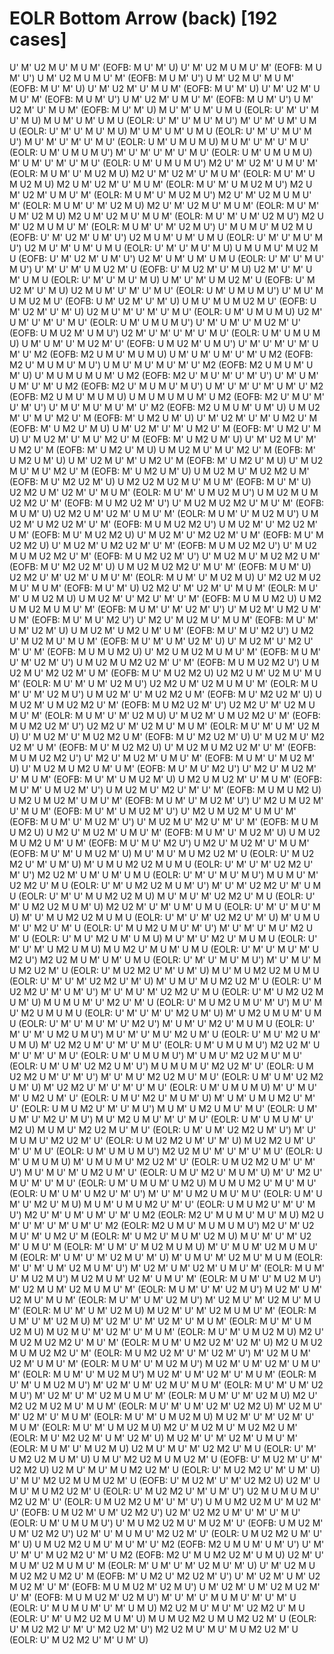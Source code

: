 # EOLR Bottom Arrow (back) [192 cases]

U' M' U2 M U' M U M'    (EOFB: M U' M' U)
U' M' U2 M U M U' M'    (EOFB: M U M' U')
U M' U2 M U M U' M'    (EOFB: M U M' U')
U M' U2 M U' M U M'    (EOFB: M U' M' U)
U' M' U2 M' U' M U M'    (EOFB: M U' M' U)
U' M' U2 M' U M U' M'    (EOFB: M U M' U')
U M' U2 M' U M U' M'    (EOFB: M U M' U')
U M' U2 M' U' M U M'    (EOFB: M U' M' U)
M U' M' U M' U M U    (EOLR: U' M' U' M U' M U)
M U M' U M' U M U    (EOLR: U' M' U' M U' M U')
M' U' M' U M' U M U    (EOLR: U' M' U' M U' M U)
M' U M' U M' U M U    (EOLR: U' M' U' M U' M U')
M U' M' U' M' U' M U'    (EOLR: U M' U M U M U)
M U M' U' M' U' M U'    (EOLR: U M' U M U M U')
M' U' M' U' M' U' M U'    (EOLR: U M' U M U M U)
M' U M' U' M' U' M U'    (EOLR: U M' U M U M U')
M2 U' M' U2 M' U M U' M'    (EOLR: M U M' U' M U2 M U)
M2 U' M' U2 M' U' M U M'    (EOLR: M U' M' U M U2 M U)
M2 U M' U2 M' U' M U M'    (EOLR: M U' M' U M U2 M U')
M2 U M' U2 M' U M U' M'    (EOLR: M U M' U' M U2 M U')
M2 U' M' U2 M U M U' M'    (EOLR: M U M' U' M' U2 M U)
M2 U' M' U2 M U' M U M'    (EOLR: M U' M' U M' U2 M U)
M2 U M' U2 M U' M U M'    (EOLR: M U' M' U M' U2 M U')
M2 U M' U2 M U M U' M'    (EOLR: M U M' U' M' U2 M U')
U' M U M U' M U2 M U    (EOFB: U' M' U2 M' U M' U')
U2 M U M' U M' U M U    (EOLR: U' M' U' M U' M U')
U2 M U' M' U M' U M U    (EOLR: U' M' U' M U' M U)
U M U M U' M U2 M U    (EOFB: U' M' U2 M' U M' U')
U2 M' U M' U M' U M U    (EOLR: U' M' U' M U' M U')
U' M' U' M' U M U2 M' U    (EOFB: U' M U2 M' U' M U)
U2 M' U' M' U M' U M U    (EOLR: U' M' U' M U' M U)
U M' U' M' U M U2 M' U    (EOFB: U' M U2 M' U' M U)
U2 M U M' U' M' U' M U'    (EOLR: U M' U M U M U')
U' M U' M U M U2 M U'    (EOFB: U M' U2 M' U' M' U)
U M U' M U M U2 M U'    (EOFB: U M' U2 M' U' M' U)
U2 M U' M' U' M' U' M U'    (EOLR: U M' U M U M U)
U2 M' U M' U' M' U' M U'    (EOLR: U M' U M U M U')
U' M' U M' U' M U2 M' U'    (EOFB: U M U2 M' U M U')
U2 M' U' M' U' M' U' M U'    (EOLR: U M' U M U M U)
U M' U M' U' M U2 M' U'    (EOFB: U M U2 M' U M U')
U' M' U' M' U' M' U M' U' M2    (EOFB: M2 U M U' M U M U)
U M' U M' U M' U' M' U M2    (EOFB: M2 U' M U M U' M U')
U M U' M U' M U' M' U' M2    (EOFB: M2 U M U M' U M' U)
U' M U M U M U M' U M2    (EOFB: M2 U' M U' M' U' M' U')
U' M' U M' U M' U' M' U M2    (EOFB: M2 U' M U M U' M U')
U M' U' M' U' M' U M' U' M2    (EOFB: M2 U M U' M U M U)
U M U M U M U M' U M2    (EOFB: M2 U' M U' M' U' M' U')
U' M U' M U' M U' M' U' M2    (EOFB: M2 U M U M' U M' U)
U M U2 M' U' M U' M2 U' M    (EOFB: M' U M2 U M' U)
U' M' U2 M' U' M' U M2 U' M    (EOFB: M' U M2 U' M U)
U M' U2 M' U' M' U M2 U' M    (EOFB: M' U M2 U' M U)
U' M U2 M' U' M U' M2 U' M    (EOFB: M' U M2 U M' U)
U' M' U2 M U' M' U M2 U' M    (EOFB: M' U M2 U' M U)
U M U2 M U' M U' M2 U' M    (EOFB: M' U M2 U M' U)
U M' U2 M U' M' U M2 U' M    (EOFB: M' U M2 U' M U)
U' M U2 M U' M U' M2 U' M    (EOFB: M' U M2 U M' U)
U M U2 M U' M U2 M2 U M'    (EOFB: M U' M2 U2 M' U)
U M2 U2 M U2 M U' M U M'    (EOFB: M U' M' U)
U2 M2 U M' U2 M' U' M U M'    (EOLR: M U' M' U M U2 M U')
U M U2 M U M U2 M2 U' M'    (EOFB: M U M2 U2 M' U')
U' M U2 M U2 M2 U' M U' M'    (EOFB: M U M' U)
U2 M2 U M' U2 M' U M U' M'    (EOLR: M U M' U' M U2 M U')
U M U2 M' U M2 U2 M' U' M'    (EOFB: M U M U2 M2 U')
U M U2 M' U' M2 U2 M' U M'    (EOFB: M U' M U2 M2 U)
U' M U2 M' U' M2 U2 M' U M'    (EOFB: M U' M U2 M2 U)
U' M U2 M' U M2 U2 M' U' M'    (EOFB: M U M U2 M2 U')
U' M U2 M U M U2 M2 U' M'    (EOFB: M U M2 U2 M' U')
U' M U2 M U' M U2 M2 U M'    (EOFB: M U' M2 U2 M' U)
U M U2 M U2 M2 U' M U' M'    (EOFB: M U M' U)
U2 M2 U' M' U2 M' U M U' M'    (EOLR: M U M' U' M U2 M U)
U' M2 U2 M U2 M U' M U M'    (EOFB: M U' M' U)
U2 M2 U' M' U2 M' U' M U M'    (EOLR: M U' M' U M U2 M U)
U M U2 M' U' M2 U' M' U' M'    (EOFB: M U M U M2 U)
U M2 U M U2 M U M U' M'    (EOFB: M U M' U' M' U2 M' U')
U' M U2 M' U M2 U M' U M'    (EOFB: M U' M U' M2 U')
U' M2 U' M U2 M U' M U M'    (EOFB: M U' M' U M' U2 M' U)
U M U2 M' U M2 U M' U M'    (EOFB: M U' M U' M2 U')
U M2 U' M U2 M U' M U M'    (EOFB: M U' M' U M' U2 M' U)
U' M U2 M' U' M2 U' M' U' M'    (EOFB: M U M U M2 U)
U' M2 U M U2 M U M U' M'    (EOFB: M U M' U' M' U2 M' U')
U M U2 M U M2 U2 M' U' M'    (EOFB: M U M U2 M2 U')
U M U2 M U' M2 U2 M' U M'    (EOFB: M U' M U2 M2 U)
U2 M2 U M' U2 M U' M U M'    (EOLR: M U' M' U M' U2 M U')
U2 M2 U M' U2 M U M U' M'    (EOLR: M U M' U' M' U2 M U')
U M U2 M' U' M U2 M2 U M'    (EOFB: M U' M2 U2 M' U)
U M U2 M' U M U2 M2 U' M'    (EOFB: M U M2 U2 M' U')
U2 M2 U' M' U2 M U M U' M'    (EOLR: M U M' U' M' U2 M U)
U' M U2 M' U M U2 M2 U' M'    (EOFB: M U M2 U2 M' U')
U2 M2 U' M' U2 M U' M U M'    (EOLR: M U' M' U M' U2 M U)
U' M U2 M' U' M U2 M2 U M'    (EOFB: M U' M2 U2 M' U)
U' M U2 M U' M2 U2 M' U M'    (EOFB: M U' M U2 M2 U)
U' M U2 M U M2 U2 M' U' M'    (EOFB: M U M U2 M2 U')
U' M2 U' M U2 M' U M U' M'    (EOFB: M U M' U' M U2 M' U)
U' M U2 M U M2 U M' U M'    (EOFB: M U' M U' M2 U')
U' M2 U' M U2 M' U' M U M'    (EOFB: M U' M' U M U2 M' U)
U M2 U M U2 M' U' M U M'    (EOFB: M U' M' U M U2 M' U')
U M U2 M U' M2 U' M' U' M'    (EOFB: M U M U M2 U)
U M2 U M U2 M' U M U' M'    (EOFB: M U M' U' M U2 M' U')
U' M2 U M U2 M' U' M U M'    (EOFB: M U' M' U M U2 M' U')
U' M2 U M U2 M' U M U' M'    (EOFB: M U M' U' M U2 M' U')
U' M U2 M U' M2 U' M' U' M'    (EOFB: M U M U M2 U)
U M2 U' M U2 M' U M U' M'    (EOFB: M U M' U' M U2 M' U)
U M U2 M U M2 U M' U M'    (EOFB: M U' M U' M2 U')
U M2 U' M U2 M' U' M U M'    (EOFB: M U' M' U M U2 M' U)
M U' M U' M U M2 U2 M' U    (EOLR: U' M U2 M2 U' M' U M' U)
M' U M U M2 U2 M U M U    (EOLR: U' M' U' M' U2 M2 U' M' U')
M2 U2 M' U M' U M' U M U    (EOLR: U' M' U' M U' M U')
M U M U' M' U2 M2 U' M U    (EOLR: U' M' U M2 U2 M U M' U')
M' U' M' U2 M2 U' M' U M U    (EOLR: U' M' U' M U M2 U2 M U)
M U' M U' M' U2 M2 U' M U    (EOLR: U' M' U M2 U2 M U M' U)
M2 U2 M' U' M' U M' U M U    (EOLR: U' M' U' M U' M U)
M' U' M U M2 U2 M U M U    (EOLR: U' M' U' M' U2 M2 U' M' U)
M' U M U M' U' M2 U' M' U    (EOLR: U' M U M2 U M U' M' U')
M' U' M' U' M U' M2 U M' U    (EOLR: U' M U' M2 U M' U M U)
M U' M' U' M2 U' M U M U    (EOLR: U' M' U' M' U M2 U M U)
M U M2 U' M U M' U M U    (EOLR: U' M' U' M U' M' U M2 U')
M2 U2 M U M' U M' U M U    (EOLR: U' M' U' M U' M U')
M' U' M U' M U M2 U2 M' U    (EOLR: U' M U2 M2 U' M' U M' U)
M U' M U M2 U2 M U M U    (EOLR: U' M' U' M' U2 M2 U' M' U)
M' U M U' M U M2 U2 M' U    (EOLR: U' M U2 M2 U' M' U M' U')
M' U' M U' M' U2 M2 U' M U    (EOLR: U' M' U M2 U2 M U M' U)
M U M U M' U' M2 U' M' U    (EOLR: U' M U M2 U M U' M' U')
M U' M U' M2 U M U M U    (EOLR: U' M' U' M' U' M2 U M' U)
M' U M2 U M U M' U M U    (EOLR: U' M' U' M U' M' U' M2 U')
M' U M' U' M2 U' M U M U    (EOLR: U' M' U' M' U M2 U M U')
M U' M' U' M U' M2 U M' U    (EOLR: U' M U' M2 U M' U M U)
M' U2 M2 U M' U' M' U' M U'    (EOLR: U M' U M U M U')
M2 U2 M' U M' U' M' U' M U'    (EOLR: U M' U M U M U')
M' U M U' M2 U2 M U' M U'    (EOLR: U M' U M' U2 M2 U M' U')
M U M U M U' M2 U2 M' U'    (EOLR: U M U2 M2 U M' U' M' U')
M' U' M U' M2 U2 M U' M U'    (EOLR: U M' U M' U2 M2 U M' U)
M' U2 M2 U' M' U' M' U' M U'    (EOLR: U M' U M U M U)
M' U' M U' M' U M2 U M' U'    (EOLR: U M U' M2 U' M U M' U)
M' U M' U M U M2 U' M' U'    (EOLR: U M U M2 U' M' U' M U')
M U M' U M2 U M U' M U'    (EOLR: U M' U M' U' M2 U' M U')
M U' M2 U M U' M' U' M U'    (EOLR: U M' U M U M' U' M2 U)
M U M U' M2 U2 M U' M U'    (EOLR: U M' U M' U2 M2 U M' U')
M' U' M U M U' M2 U2 M' U'    (EOLR: U M U2 M2 U M' U' M' U)
M U2 M2 U M' U' M' U' M U'    (EOLR: U M' U M U M U')
M2 U2 M U' M' U' M' U' M U'    (EOLR: U M' U M U M U)
M' U M U M U' M2 U2 M' U'    (EOLR: U M U2 M2 U M' U' M' U')
M U' M U' M' U M2 U M' U'    (EOLR: U M U' M2 U' M U M' U)
M' U' M2 U' M U' M' U' M U'    (EOLR: U M' U M U M' U M2 U)
M U M U M2 U' M U' M U'    (EOLR: U M' U M' U M2 U' M' U')
M' U' M' U M2 U M U' M U'    (EOLR: U M' U M' U' M2 U' M U)
M U M' U M U M2 U' M' U'    (EOLR: U M U M2 U' M' U' M U')
M2 U' M' U M' U M' U' M' U M2    (EOLR: M2 U' M U M U' M U' M U)
M2 U M' U' M' U' M' U M' U' M2    (EOLR: M2 U M U' M U M U M U')
M2 U' M' U2 M U' M' U M2 U' M    (EOLR: M' U M2 U' M U M' U2 M U)
M U' M' U' M' U2 M' U M U' M    (EOLR: M' U M' U' M U2 M U M U)
M' U' M U M' U2 M U M U' M    (EOLR: M' U M' U' M' U2 M U' M' U)
M' U M U' M' U2 M U' M U M    (EOLR: M' U' M' U M' U2 M U M' U')
M' U2 M' U M' U2 M' U M U' M'    (EOLR: M U M' U' M U2 M U')
M U2 M U M' U2 M' U M U' M'    (EOLR: M U M' U' M U2 M U')
M' U2 M U M' U2 M U M U' M'    (EOLR: M U M' U' M' U2 M U')
M U2 M' U M' U2 M U' M U M'    (EOLR: M U' M' U M' U2 M U')
M' U2 M U' M' U2 M U' M U M'    (EOLR: M U' M' U M' U2 M U)
M U2 M' U' M' U2 M U M U' M'    (EOLR: M U M' U' M' U2 M U)
M' U2 M' U' M' U2 M' U' M U M'    (EOLR: M U' M' U M U2 M U)
M U2 M U' M' U2 M' U' M U M'    (EOLR: M U' M' U M U2 M U)
M2 U' M U2 M U2 M2 U' M U' M'    (EOLR: M U M' U M2 U2 M' U2 M' U)
M2 U M U2 M U M U2 M2 U' M'    (EOLR: M U M2 U2 M' U' M' U2 M' U')
M' U2 M U M' U2 M' U M U' M'    (EOLR: M U M' U' M U2 M U')
M U2 M' U M' U2 M' U M U' M'    (EOLR: M U M' U' M U2 M U')
M U2 M' U M' U2 M' U' M U M'    (EOLR: M U' M' U M U2 M U')
M' U2 M' U M' U2 M U' M U M'    (EOLR: M U' M' U M' U2 M U')
M' U2 M' U' M' U2 M U M U' M'    (EOLR: M U M' U' M' U2 M U)
M2 U' M2 U2 M U2 M U' M U M'    (EOLR: M U' M' U M' U2 M' U2 M2 U)
M' U2 M U' M' U2 M' U' M U M'    (EOLR: M U' M' U M U2 M U)
M U2 M' U' M' U2 M' U' M U M'    (EOLR: M U' M' U M U2 M U)
M2 U' M U2 M U' M U2 M2 U M'    (EOLR: M U' M2 U2 M' U M' U2 M' U)
M U2 M' U' M' U2 M' U M U' M'    (EOLR: M U M' U' M U2 M U)
U2 M U' M U' M' U2 M2 U' M U    (EOLR: U' M' U M2 U2 M U M' U)
U M U' M2 U2 M U M U2 M' U    (EOFB: U' M U2 M' U' M' U2 M2 U)
U2 M U' M U' M U M2 U2 M' U    (EOLR: U' M U2 M2 U' M' U M' U)
U' M U' M2 U2 M U M U2 M' U    (EOFB: U' M U2 M' U' M' U2 M2 U)
U2 M' U M U' M U M2 U2 M' U    (EOLR: U' M U2 M2 U' M' U M' U')
U2 M U M U M U' M2 U2 M' U'    (EOLR: U M U2 M2 U M' U' M' U')
U M U M2 U2 M U' M U2 M' U'    (EOFB: U M U2 M' U M' U2 M2 U')
U2 M' U2 M2 U M' U' M' U' M U'    (EOLR: U M' U M U M U')
U' M U M2 U2 M U' M U2 M' U'    (EOFB: U M U2 M' U M' U2 M2 U')
U2 M' U' M U M U' M2 U2 M' U'    (EOLR: U M U2 M2 U M' U' M' U)
U M U2 M2 U M U' M U' M' U' M2    (EOFB: M2 U M U M' U M' U')
U' M' U' M' U' M U2 M2 U' M' U M2    (EOFB: M2 U' M U M2 U2 M' U M U)
U2 M' U' M U M' U2 M U M U' M    (EOLR: M' U M' U' M' U2 M U' M' U)
U' M' U2 M U M U2 M2 U M2 U' M    (EOFB: M' U M2 U' M2 U2 M' U')
U' M' U2 M' U M' U2 M U2 M' U' M'    (EOFB: M U M U2 M' U2 M U')
U M' U2 M' U M' U2 M U2 M' U' M'    (EOFB: M U M U2 M' U2 M U')
M' U' M' U' M U M U' M' U' M' U    (EOLR: U' M U M U M' U' M' U M U)
M2 U2 M U' M U' M' U2 M2 U' M U    (EOLR: U' M' U M2 U2 M U M' U)
M U M U2 M2 U M U M2 U2 M' U    (EOLR: U' M U2 M2 U' M' U' M2 U2 M' U')
M2 U2 M U' M U' M U M2 U2 M' U    (EOLR: U' M U2 M2 U' M' U M' U)
